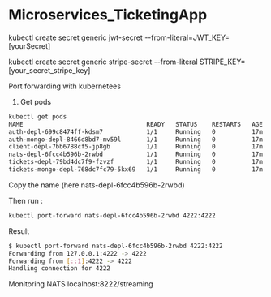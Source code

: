 # Microservices_TicketingApp

kubectl create secret generic jwt-secret --from-literal=JWT_KEY=[yourSecret]

kubectl create secret generic stripe-secret --from-literal STRIPE_KEY=[your_secret_stripe_key]

Port forwarding with kubernetees

1. Get pods

```bash
kubectl get pods
NAME                                  READY   STATUS    RESTARTS   AGE
auth-depl-699c8474ff-kdsm7            1/1     Running   0          17m
auth-mongo-depl-8466d8bd7-mv59l       1/1     Running   0          17m
client-depl-7bb6788cf5-jp8gb          1/1     Running   0          17m
nats-depl-6fcc4b596b-2rwbd            1/1     Running   0          17m
tickets-depl-79bd4dc7f9-fzvzf         1/1     Running   0          17m
tickets-mongo-depl-768dc7fc79-5kx69   1/1     Running   0          17m
```

Copy the name (here nats-depl-6fcc4b596b-2rwbd)

Then run :

```bash
kubectl port-forward nats-depl-6fcc4b596b-2rwbd 4222:4222
```

Result

```bash
$ kubectl port-forward nats-depl-6fcc4b596b-2rwbd 4222:4222
Forwarding from 127.0.0.1:4222 -> 4222
Forwarding from [::1]:4222 -> 4222
Handling connection for 4222
```

Monitoring NATS
localhost:8222/streaming
